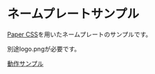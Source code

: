 # ネームプレートサンプル

[Paper CSS](https://github.com/cognitom/paper-css)を用いたネームプレートのサンプルです。

別途logo.pngが必要です。

[動作サンプル](http://shakenbu.org/yanagi/name-plate/)
